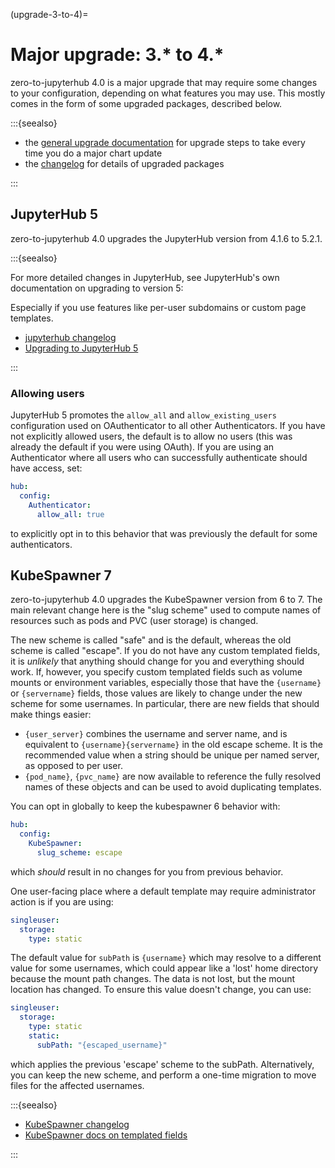 (upgrade-3-to-4)=

# Major upgrade: 3.\* to 4.\*

zero-to-jupyterhub 4.0 is a major upgrade that may require some changes to your configuration,
depending on what features you may use.
This mostly comes in the form of some upgraded packages, described below.

:::{seealso}

- the [general upgrade documentation](upgrading-major-upgrades) for upgrade steps to take every time you do a major chart update
- the [changelog](changelog-4.0) for details of upgraded packages

:::

## JupyterHub 5

zero-to-jupyterhub 4.0 upgrades the JupyterHub version from 4.1.6 to 5.2.1.

:::{seealso}

For more detailed changes in JupyterHub, see JupyterHub's own documentation on upgrading to version 5:

Especially if you use features like per-user subdomains or custom page templates.

- [jupyterhub changelog](https://jupyterhub.readthedocs.io/en/5.2.1/reference/changelog.html)
- [Upgrading to JupyterHub 5](https://jupyterhub.readthedocs.io/en/5.2.1/howto/upgrading-v5.html)

:::

### Allowing users

JupyterHub 5 promotes the `allow_all` and `allow_existing_users` configuration used on OAuthenticator to all other Authenticators.
If you have not explicitly allowed users, the default is to allow no users (this was already the default if you were using OAuth).
If you are using an Authenticator where all users who can successfully authenticate should have access, set:

```yaml
hub:
  config:
    Authenticator:
      allow_all: true
```

to explicitly opt in to this behavior that was previously the default for some authenticators.

## KubeSpawner 7

zero-to-jupyterhub 4.0 upgrades the KubeSpawner version from 6 to 7.
The main relevant change here is the "slug scheme" used to compute names of resources such as pods and PVC (user storage) is changed.

The new scheme is called "safe" and is the default, whereas the old scheme is called "escape".
If you do not have any custom templated fields, it is _unlikely_ that anything should change for you and everything should work.
If, however, you specify custom templated fields such as volume mounts or environment variables,
especially those that have the `{username}` or `{servername}` fields,
those values are likely to change under the new scheme for some usernames.
In particular, there are new fields that should make things easier:

- `{user_server}` combines the username and server name, and is equivalent to `{username}{servername}` in the old escape scheme.
  It is the recommended value when a string should be unique per named server, as opposed to per user.
- `{pod_name}`, `{pvc_name}` are now available to reference the fully resolved names of these objects
  and can be used to avoid duplicating templates.

You can opt in globally to keep the kubespawner 6 behavior with:

```yaml
hub:
  config:
    KubeSpawner:
      slug_scheme: escape
```

which _should_ result in no changes for you from previous behavior.

One user-facing place where a default template may require administrator action is if you are using:

```yaml
singleuser:
  storage:
    type: static
```

The default value for `subPath` is `{username}` which may resolve to a different value for some usernames, which could appear like a 'lost' home directory because the mount path changes.
The data is not lost, but the mount location has changed.
To ensure this value doesn't change, you can use:

```yaml
singleuser:
  storage:
    type: static
    static:
      subPath: "{escaped_username}"
```

which applies the previous 'escape' scheme to the subPath.
Alternatively, you can keep the new scheme, and perform a one-time migration to move files for the affected usernames.

:::{seealso}

- [KubeSpawner changelog](https://jupyterhub-kubespawner.readthedocs.io/en/latest/changelog.html)
- [KubeSpawner docs on templated fields](https://jupyterhub-kubespawner.readthedocs.io/en/latest/templates.html#fields)

:::

